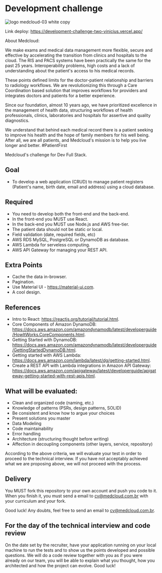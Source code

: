 # Development challenge 

![logo medcloud-03 white copy](https://user-images.githubusercontent.com/46347123/158176045-de9fefb0-35e2-4515-83ff-c132608aa870.png)


Link deploy: https://development-challenge-two-vinicius.vercel.app/


About Medcloud:

We make exams and medical data management more flexible, secure and effective by accelerating the transition from clinics and hospitals to the cloud.
The RIS and PACS systems have been practically the same for the past 25 years. Interoperability problems, high costs and a lack of understanding about the patient's access to his medical records.

These points defined limits for the doctor-patient relationship and barriers to radiology workflows. We are revolutionizing this through a Care Coordination based solution that improves workflows for providers and integrates doctors and patients for a better experience.

Since our foundation, almost 10 years ago, we have prioritized excellence in the management of health data, structuring workflows of health professionals, clinics, laboratories and hospitals for assertive and quality diagnostics.

We understand that behind each medical record there is a patient seeking to improve his health and the hope of family members for his well being. After all, we are all patients, and Medcloud's mission is to help you live longer and better. #PatientFirst

Medcloud's challenge for Dev Full Stack.

## Goal

- To develop a web application (CRUD) to manage patient registers (Patient's name, birth date, email and address) using a cloud database.

## Required

- You need to develop both the front-end and the back-end.
- In the front-end you MUST use React.
- In the back-end you MUST use Node.js and AWS free-tier.
- The patient data should not be static or local.
- Field validation (date, required fields, etc)
- AWS RDS MySQL, PostgreSQL or DynamoDB as database.
- AWS Lambda for serveless computing.
- AWS API Gateway for managing your REST API.

## Extra Points

- Cache the data in-browser.
- Pagination.
- Use Material UI - https://material-ui.com.
- A cool design.

## References

- Intro to React: https://reactjs.org/tutorial/tutorial.html.
- Core Components of Amazon DynamoDB: https://docs.aws.amazon.com/amazondynamodb/latest/developerguide/HowItWorks.CoreComponents.html.
- Getting Started with DynamoDB: https://docs.aws.amazon.com/amazondynamodb/latest/developerguide/GettingStartedDynamoDB.html.
- Getting started with AWS Lambda: https://docs.aws.amazon.com/lambda/latest/dg/getting-started.html.
- Create a REST API with Lambda integrations in Amazon API Gateway: https://docs.aws.amazon.com/apigateway/latest/developerguide/apigateway-getting-started-with-rest-apis.html.

## What will be evaluated:

- Clean and organized code (naming, etc.)
- Knowledge of patterns (PSRs, design patterns, SOLID)
- Be consistent and know how to argue your choices
- Present solutions you master
- Data Modeling
- Code maintainability
- Error handling
- Architecture (structuring thought before writing)
- Affection in decoupling components (other layers, service, repository)

According to the above criteria, we will evaluate your test in order to proceed to the technical interview. If you have not acceptably achieved what we are proposing above, we will not proceed with the process.

## Delivery

You MUST fork this repository to your own account and push you code to it. 
When you finish it, you must send a email to cv@medcloud.com.br with your curriculum and your fork.

Good luck! Any doubts, feel free to send an email to cv@medcloud.com.br.

## For the day of the technical interview and code review

On the date set by the recruiter, have your application running on your local machine to run the tests and to show us the points developed and possible questions. We will do a code review together with you as if you were already on our team, you will be able to explain what you thought, how you architected and how the project can evolve. Good luck!
